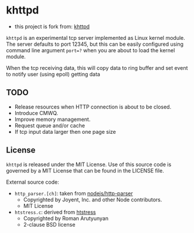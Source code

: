 # khttpd
* this project is fork from: [khttpd](https://github.com/sysprog21/khttpd)

`khttpd` is an experimental tcp server implemented as Linux kernel module.
The server defaults to port 12345, but this can be easily configured using
command line argument `port=?` when you are about to load the kernel module.

When the tcp receiving data, this will copy data to ring buffer and set event to notify user (using epoll) getting data
## TODO
* Release resources when HTTP connection is about to be closed.
* Introduce CMWQ.
* Improve memory management.
* Request queue and/or cache
* If tcp input data larger then one page size
## License

`khttpd` is released under the MIT License. Use of this source code is governed by
a MIT License that can be found in the LICENSE file.

External source code:
* `http_parser.[ch]`: taken from [nodejs/http-parser](https://github.com/nodejs/http-parser)
  - Copyrighted by Joyent, Inc. and other Node contributors.
  - MIT License
* `htstress.c`: derived from [htstress](https://github.com/arut/htstress)
  - Copyrighted by Roman Arutyunyan
  - 2-clause BSD license
